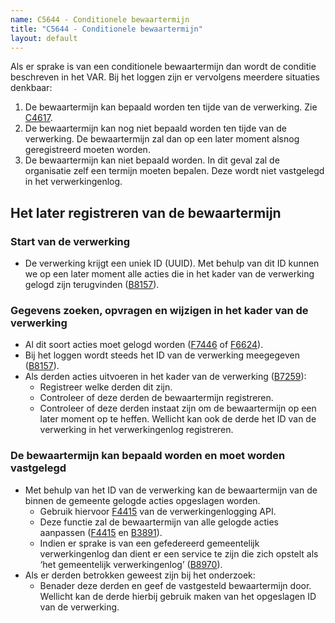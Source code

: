 ```yaml
---
name: C5644 - Conditionele bewaartermijn
title: "C5644 - Conditionele bewaartermijn"
layout: default
---
```

Als er sprake is van een conditionele bewaartermijn dan wordt de conditie beschreven in het VAR. Bij het loggen zijn er vervolgens meerdere situaties denkbaar:
1. De bewaartermijn kan bepaald worden ten tijde van de verwerking. Zie [C4617](./4617.md). 
2. De bewaartermijn kan nog niet bepaald worden ten tijde van de verwerking. De bewaartermijn zal dan op een later moment alsnog geregistreerd moeten worden. 
3. De bewaartermijn kan niet bepaald worden. In dit geval zal de organisatie zelf een termijn moeten bepalen. Deze wordt niet vastgelegd in het verwerkingenlog.

## Het later registreren van de bewaartermijn
### Start van de verwerking
-	De verwerking krijgt een uniek ID (UUID). Met behulp van dit ID kunnen we op een later moment alle acties die in het kader van de verwerking gelogd zijn terugvinden ([B8157](./8157.md)).

### Gegevens zoeken, opvragen en wijzigen in het kader van de verwerking
-	Al dit soort acties moet gelogd worden ([F7446](./7446.md) of [F6624](./6624.md)).
-	Bij het loggen wordt steeds het ID van de verwerking meegegeven ([B8157](./8157.md)). 
-	Als derden acties uitvoeren in het kader van de verwerking ([B7259](./7259.md)):
    - Registreer welke derden dit zijn.
    - Controleer of deze derden de bewaartermijn registreren.
    - Controleer of deze derden instaat zijn om de bewaartermijn op een later moment op te heffen. Wellicht kan ook de derde het ID van de verwerking in het verwerkingenlog registreren.

### De bewaartermijn kan bepaald worden en moet worden vastgelegd
-	Met behulp van het ID van de verwerking kan de bewaartermijn van de binnen de gemeente gelogde acties opgeslagen worden.
    - Gebruik hiervoor [F4415](./4415.md) van de verwerkingenlogging API.
    - Deze functie zal de bewaartermijn van alle gelogde acties aanpassen ([F4415](./4415.md) en [B3891](./3891.md)).
    - Indien er sprake is van een gefedereerd gemeentelijk verwerkingenlog dan dient er een service te zijn die zich opstelt als ‘het gemeentelijk verwerkingenlog’ ([B8970](./8970.md)).
-	Als er derden betrokken geweest zijn bij het onderzoek:
    - Benader deze derden en geef de vastgesteld bewaartermijn door. Wellicht kan de derde hierbij gebruik maken van het opgeslagen ID van de verwerking.
